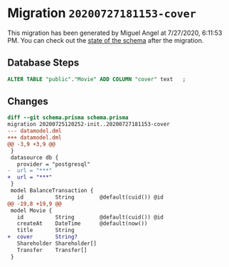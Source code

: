 # Migration `20200727181153-cover`

This migration has been generated by Miguel Angel at 7/27/2020, 6:11:53 PM.
You can check out the [state of the schema](./schema.prisma) after the migration.

## Database Steps

```sql
ALTER TABLE "public"."Movie" ADD COLUMN "cover" text   ;
```

## Changes

```diff
diff --git schema.prisma schema.prisma
migration 20200725120252-init..20200727181153-cover
--- datamodel.dml
+++ datamodel.dml
@@ -3,9 +3,9 @@
 }
 datasource db {
   provider = "postgresql"
-  url = "***"
+  url = "***"
 }
 model BalanceTransaction {
   id          String        @default(cuid()) @id
@@ -19,8 +19,9 @@
 model Movie {
   id          String        @default(cuid()) @id
   createAt    DateTime      @default(now())
   title       String
+  cover       String?
   Shareholder Shareholder[]
   Transfer    Transfer[]
 }
```


